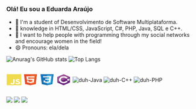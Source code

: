 ### Olá! Eu sou a Eduarda Araújo 

- 🔭 I'm a student of Desenvolvimento de Software Multiplataforma.
- 🌱 knowledge in HTML/CSS, JavaScript, C#, PHP, Java, SQL e C++.
- 👯 I want to help people with programming through my social networks and encourage women in the field!
- 😄 Pronouns: ela/dela


![Anurag's GitHub stats](https://github-readme-stats.vercel.app/api?username=duharaujo&show_icons=true&theme=gruvbox)
![Top Langs](https://github-readme-stats.vercel.app/api/top-langs/?username=duharaujo&layout=compact&theme=gruvbox)


<div style="display: inline_block"><br>
  <img align="center" alt="duh-Js" height="30" width="40" src="https://raw.githubusercontent.com/devicons/devicon/master/icons/javascript/javascript-plain.svg">
  <img align="center" alt="duh-HTML" height="30" width="40" src="https://raw.githubusercontent.com/devicons/devicon/master/icons/html5/html5-original.svg">
  <img align="center" alt="duh-CSS" height="30" width="40" src="https://raw.githubusercontent.com/devicons/devicon/master/icons/css3/css3-original.svg">
  <img align="center" alt="duh-Csharp" height="30" width="40" src="https://raw.githubusercontent.com/devicons/devicon/master/icons/csharp/csharp-original.svg">
  <img align="center" alt="duh-Java" height="30" width="40" src="https://cdn.jsdelivr.net/gh/devicons/devicon@latest/icons/java/java-original.svg">
  <img align="center" alt="duh-C++" height="30" width="40" src="https://cdn.jsdelivr.net/gh/devicons/devicon@latest/icons/cplusplus/cplusplus-original.svg">
  <img align="center" alt="duh-PHP" height="30" width="40" src="https://cdn.jsdelivr.net/gh/devicons/devicon@latest/icons/php/php-original.svg">          
</div>

## 

<div>
  <a href="https://www.instagram.com/duh.tech?igsh=YzFlajBmOWxlN3E5" target="_blank"><img src="https://img.shields.io/badge/-Instagram-%23E4405F?style=for-the-badge&logo=instagram&logoColor=white" target="_blank"></a>
  <a href = "mailto:tech.duh21@gmail.com"><img src="https://img.shields.io/badge/-Gmail-%23333?style=for-the-badge&logo=gmail&logoColor=white" target="_blank"></a>
  <a href="https://www.linkedin.com/in/eduarda-ara%C3%BAjo-328397242?utm_source=share&utm_campaign=share_via&utm_content=profile&utm_medium=android_app" target="_blank"><img src="https://img.shields.io/badge/-LinkedIn-%230077B5?style=for-the-badge&logo=linkedin&logoColor=white" target="_blank"></a>   
</div>
